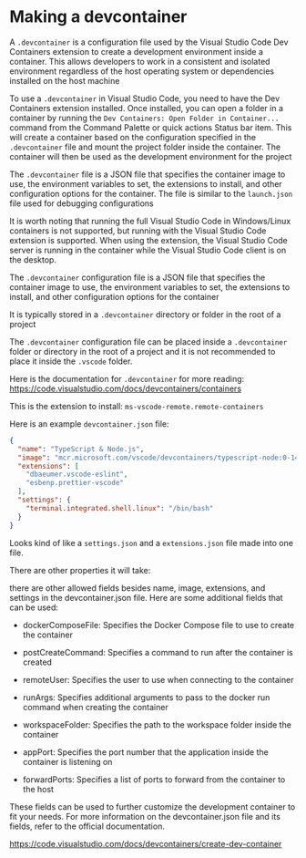 # Making a devcontainer

A `.devcontainer` is a configuration file used by the Visual Studio Code Dev Containers extension to create a development environment inside a container. This allows developers to work in a consistent and isolated environment regardless of the host operating system or dependencies installed on the host machine

To use a `.devcontainer` in Visual Studio Code, you need to have the Dev Containers extension installed. Once installed, you can open a folder in a container by running the `Dev Containers: Open Folder in Container...` command from the Command Palette or quick actions Status bar item. This will create a container based on the configuration specified in the `.devcontainer` file and mount the project folder inside the container. The container will then be used as the development environment for the project

The `.devcontainer` file is a JSON file that specifies the container image to use, the environment variables to set, the extensions to install, and other configuration options for the container. The file is similar to the `launch.json` file used for debugging configurations

It is worth noting that running the full Visual Studio Code in Windows/Linux containers is not supported, but running with the Visual Studio Code extension is supported. When using the  extension, the Visual Studio Code server is running in the container while the Visual Studio Code client is on the desktop.

The `.devcontainer` configuration file is a JSON file that specifies the container image to use, the environment variables to set, the extensions to install, and other configuration options for the container

It is typically stored in a `.devcontainer` directory or folder in the root of a project

The `.devcontainer` configuration file can be placed inside a `.devcontainer` folder or directory in the root of a project and it is not recommended to place it inside the `.vscode` folder.

Here is the documentation for `.devcontainer` for more reading:
<https://code.visualstudio.com/docs/devcontainers/containers>

This is the extension to install: `ms-vscode-remote.remote-containers`

Here is an example `devcontainer.json` file:

```json
{
  "name": "TypeScript & Node.js",
  "image": "mcr.microsoft.com/vscode/devcontainers/typescript-node:0-14",
  "extensions": [
    "dbaeumer.vscode-eslint",
    "esbenp.prettier-vscode"
  ],
  "settings": {
    "terminal.integrated.shell.linux": "/bin/bash"
  }
}
```

Looks kind of like a `settings.json` and a `extensions.json` file made into one file.

There are other properties it will take:

there are other allowed fields besides name, image, extensions, and settings in the devcontainer.json file. Here are some additional fields that can be used:

- dockerComposeFile: Specifies the Docker Compose file to use to create the container

- postCreateCommand: Specifies a command to run after the container is created

- remoteUser: Specifies the user to use when connecting to the container

- runArgs: Specifies additional arguments to pass to the docker run command when creating the container

- workspaceFolder: Specifies the path to the workspace folder inside the container

- appPort: Specifies the port number that the application inside the container is listening on

- forwardPorts: Specifies a list of ports to forward from the container to the host

These fields can be used to further customize the development container to fit your needs. For more information on the devcontainer.json file and its fields, refer to the official documentation.

<https://code.visualstudio.com/docs/devcontainers/create-dev-container>

